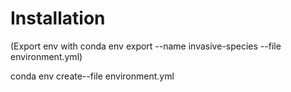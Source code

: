 
# Installation

(Export env with conda env export --name invasive-species --file environment.yml)

conda env create--file  environment.yml
